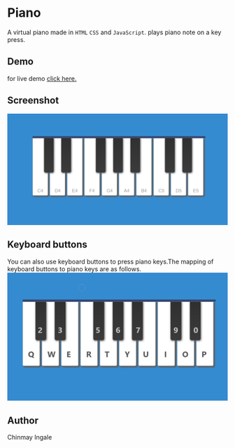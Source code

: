 # Piano
A virtual piano made in `HTML` `CSS` and `JavaScript`. plays piano note on a key press.

## Demo
for live demo [click here.](https://smallpiano.netlify.app/)

## Screenshot
![screenshot](https://raw.githubusercontent.com/ChinmayIngale/piano/master/img/ss.PNG "piano")

## Keyboard buttons
You can also use keyboard buttons to press piano keys.The mapping of keyboard buttons to piano keys are as follows.
![keymap](https://raw.githubusercontent.com/ChinmayIngale/piano/master/img/keynote.png "keymap")

## Author
Chinmay Ingale